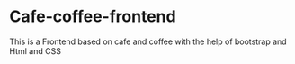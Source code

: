 # Cafe-coffee-frontend
This is a Frontend based on cafe and coffee with the help of bootstrap and Html and CSS
